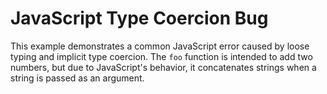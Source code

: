 # JavaScript Type Coercion Bug
This example demonstrates a common JavaScript error caused by loose typing and implicit type coercion.  The `foo` function is intended to add two numbers, but due to JavaScript's behavior, it concatenates strings when a string is passed as an argument.